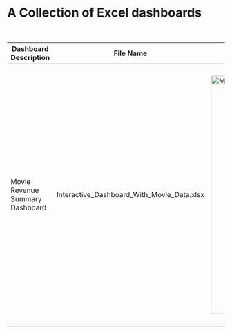 # A Collection of Excel dashboards
</br>

| Dashboard Description | File Name  |  Image 1 | Image 2  |
|---|---|---|---|
|  Movie Revenue Summary Dashboard  | Interactive_Dashboard_With_Movie_Data.xlsx  | <img src="https://user-images.githubusercontent.com/26129170/234110143-14e3ea27-9910-48b6-ba67-713aab4b94e5.png" alt="Movie Revenue Summary Dashboard" width="550"/>  |  <img src="https://user-images.githubusercontent.com/26129170/234110374-01c60bf1-64c4-4bde-96a4-c6f71853e037.png" alt="Movie Revenue Summary Dashboard" width="600"/>| 
  
